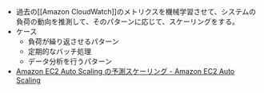 - 過去の[[Amazon CloudWatch]]のメトリクスを機械学習させて、システムの負荷の動向を推測して、そのパターンに応じて、スケーリングをする。
- ケース
	- 負荷が繰り返させるパターン
	- 定期的なバッチ処理
	- データ分析を行うパターン
- [Amazon EC2 Auto Scaling の予測スケーリング - Amazon EC2 Auto Scaling](https://docs.aws.amazon.com/ja_jp/autoscaling/ec2/userguide/ec2-auto-scaling-predictive-scaling.html)
